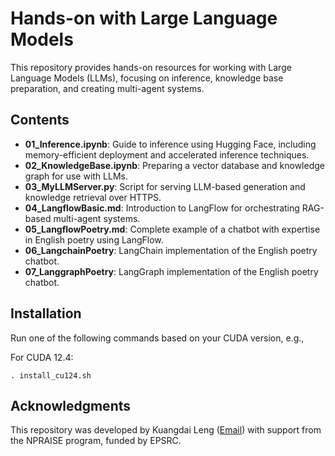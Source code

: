 # Hands-on with Large Language Models

This repository provides hands-on resources for working with Large Language Models (LLMs), focusing on inference, knowledge base preparation, 
and creating multi-agent systems.

## Contents
- **01_Inference.ipynb**: Guide to inference using Hugging Face, including memory-efficient deployment and accelerated inference techniques.
- **02_KnowledgeBase.ipynb**: Preparing a vector database and knowledge graph for use with LLMs.
- **03_MyLLMServer.py**: Script for serving LLM-based generation and knowledge retrieval over HTTPS.
- **04_LangflowBasic.md**: Introduction to LangFlow for orchestrating RAG-based multi-agent systems.
- **05_LangflowPoetry.md**: Complete example of a chatbot with expertise in English poetry using LangFlow.
- **06_LangchainPoetry**: LangChain implementation of the English poetry chatbot.
- **07_LanggraphPoetry**: LangGraph implementation of the English poetry chatbot.

## Installation
Run one of the following commands based on your CUDA version, e.g.,

For CUDA 12.4:
```shell
. install_cu124.sh
```

## Acknowledgments
This repository was developed by Kuangdai Leng ([Email](kuangdai.leng@stfc.ac.uk)) with support from the NPRAISE program, funded by EPSRC.
